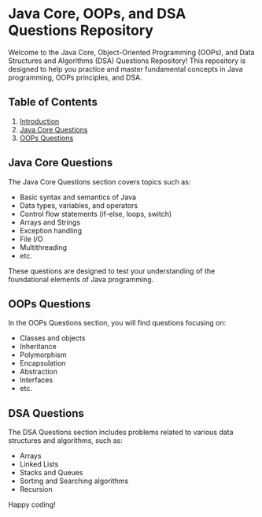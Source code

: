 # Java Core, OOPs, and DSA Questions Repository

Welcome to the Java Core, Object-Oriented Programming (OOPs), and Data Structures and Algorithms (DSA) Questions Repository! This repository is designed to help you practice and master fundamental concepts in Java programming, OOPs principles, and DSA.

## Table of Contents

1. [Introduction](#introduction)
2. [Java Core Questions](#java-core-questions)
3. [OOPs Questions](#oops-questions)
   
## Java Core Questions

The Java Core Questions section covers topics such as:

- Basic syntax and semantics of Java
- Data types, variables, and operators
- Control flow statements (if-else, loops, switch)
- Arrays and Strings
- Exception handling
- File I/O
- Multithreading
- etc.

These questions are designed to test your understanding of the foundational elements of Java programming.

## OOPs Questions

In the OOPs Questions section, you will find questions focusing on:

- Classes and objects
- Inheritance
- Polymorphism
- Encapsulation
- Abstraction
- Interfaces
- etc.


## DSA Questions

The DSA Questions section includes problems related to various data structures and algorithms, such as:

- Arrays
- Linked Lists
- Stacks and Queues
- Sorting and Searching algorithms
- Recursion



Happy coding!
